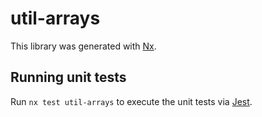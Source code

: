 # util-arrays

This library was generated with [Nx](https://nx.dev).

## Running unit tests

Run `nx test util-arrays` to execute the unit tests via [Jest](https://jestjs.io).
